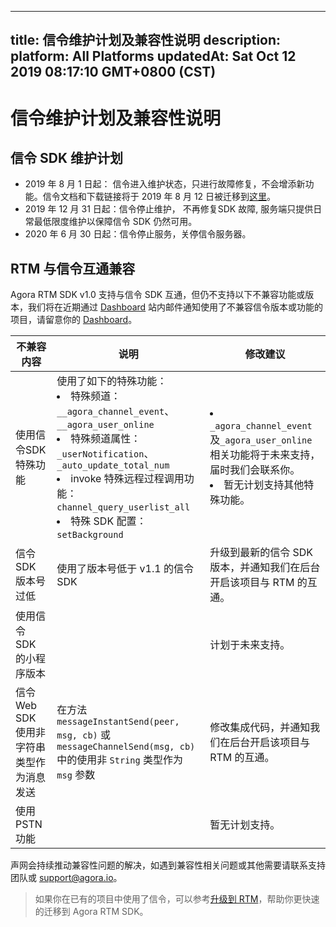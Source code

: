 
---
title: 信令维护计划及兼容性说明
description: 
platform: All Platforms
updatedAt: Sat Oct 12 2019 08:17:10 GMT+0800 (CST)
---
# 信令维护计划及兼容性说明
## 信令 SDK 维护计划

- 2019 年 8 月 1 日起： 信令进入维护状态，只进行故障修复，不会增添新功能。信令文档和下载链接将于 2019 年 8 月 12 日被迁移到[这里](https://docs.agora.io/cn/Signaling/product_signaling?platform=All%20Platforms)。
- 2019 年 12 月 31 日起：信令停止维护， 不再修复SDK 故障, 服务端只提供日常最低限度维护以保障信令 SDK 仍然可用。
- 2020 年 6 月 30 日起：信令停止服务，关停信令服务器。


## RTM 与信令互通兼容

Agora RTM SDK v1.0 支持与信令 SDK 互通，但仍不支持以下不兼容功能或版本，我们将在近期通过 [Dashboard](https://sso.agora.io/cn/login) 站内邮件通知使用了不兼容信令版本或功能的项目，请留意你的 [Dashboard](https://sso.agora.io/cn/login)。

| 不兼容内容                              | 说明                                                         | 修改建议                                                     |
| -------------------------------------------- | ---------------------------------------------------------- | ------------------------------------------------------------- |
| 使用信令SDK特殊功能          | 使用了如下的特殊功能：<li>特殊频道： <code>\__agora_channel_event</code>、<code>\__agora_user_online</code>  <li>特殊频道属性：  <code>_userNotification</code>、<code> _auto_update_total_num</code> <li>invoke 特殊远程过程调用功能： <code>channel_query_userlist_all</code> <li> 特殊 SDK 配置： <code>setBackground</code> | <li><code>_agora_channel_event</code> 及<code>_agora_user_online</code> 相关功能将于未来支持，届时我们会联系你。<li> 暂无计划支持其他特殊功能。 |
| 信令 SDK 版本号过低            | 使用了版本号低于 v1.1 的信令 SDK     | 升级到最新的信令 SDK 版本，并通知我们在后台开启该项目与 RTM 的互通。 |
| 使用信令 SDK 的小程序版本 |                                                                  | 计划于未来支持。|
| 信令 Web SDK 使用非字符串类型作为消息发送 | 在方法 `messageInstantSend(peer, msg, cb)` 或 `messageChannelSend(msg, cb)` 中的使用非 `String` 类型作为 `msg` 参数 | 修改集成代码，并通知我们在后台开启该项目与 RTM 的互通。 |
| 使用 PSTN 功能                      |                                                                 | 暂无计划支持。|

声网会持续推动兼容性问题的解决，如遇到兼容性相关问题或其他需要请联系支持团队或 support@agora.io。
	
> 如果你在已有的项目中使用了信令，可以参考[升级到 RTM](../../cn/Real-time-Messaging/rtm_signaling_android.md)，帮助你更快速的迁移到 Agora RTM SDK。







